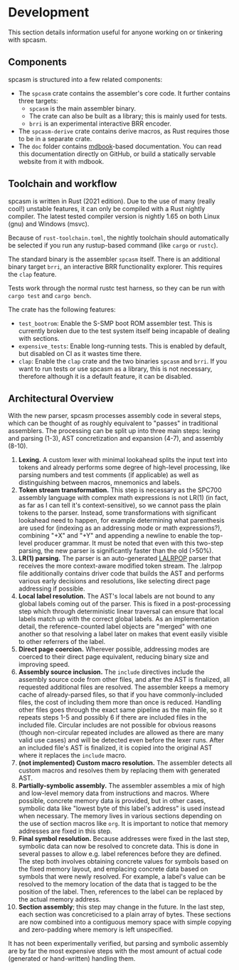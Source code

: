 # Development

This section details information useful for anyone working on or tinkering with spcasm.

## Components

spcasm is structured into a few related components:
- The `spcasm` crate contains the assembler's core code. It further contains three targets:
	- `spcasm` is the main assembler binary.
	- The crate can also be built as a library; this is mainly used for tests.
	- `brri` is an experimental interactive BRR encoder.
- The `spcasm-derive` crate contains derive macros, as Rust requires those to be in a separate crate.
- The `doc` folder contains [mdbook](https://rust-lang.github.io/mdBook/)-based documentation. You can read this documentation directly on GitHub, or build a statically servable website from it with mdbook.

## Toolchain and workflow

spcasm is written in Rust (2021 edition). Due to the use of many (really cool!) unstable features, it can only be compiled with a Rust nightly compiler. The latest tested compiler version is nightly 1.65 on both Linux (gnu) and Windows (msvc).

Because of `rust-toolchain.toml`, the nightly toolchain should automatically be selected if you run any rustup-based command (like `cargo` or `rustc`).

The standard binary is the assembler `spcasm` itself. There is an additional binary target `brri`, an interactive BRR functionality explorer. This requires the `clap` feature. 

Tests work through the normal rustc test harness, so they can be run with `cargo test` and `cargo bench`.

The crate has the following features:
- `test_bootrom`: Enable the S-SMP boot ROM assembler test. This is currently broken due to the test system itself being incapable of dealing with sections.
- `expensive_tests`: Enable long-running tests. This is enabled by default, but disabled on CI as it wastes time there.
- `clap`: Enable the `clap` crate and the two binaries `spcasm` and `brri`. If you want to run tests or use spcasm as a library, this is not necessary, therefore although it is a default feature, it can be disabled.

## Architectural Overview

With the new parser, spcasm processes assembly code in several steps, which can be thought of as roughly equivalent to "passes" in traditional assemblers. The processing can be split up into three main steps: lexing and parsing (1-3), AST concretization and expansion (4-7), and assembly (8-10).

1. **Lexing.** A custom lexer with minimal lookahead splits the input text into tokens and already performs some degree of high-level processing, like parsing numbers and test comments (if applicable) as well as distinguishing between macros, mnemonics and labels.
2. **Token stream transformation.** This step is necessary as the SPC700 assembly language with complex math expressions is not LR(1) (in fact, as far as I can tell it's context-sensitive), so we cannot pass the plain tokens to the parser. Instead, some transformations with significant lookahead need to happen, for example determining what parenthesis are used for (indexing as an addressing mode or math expressions?), combining "+X" and "+Y" and appending a newline to enable the top-level producer grammar. It must be noted that even with this two-step parsing, the new parser is significantly faster than the old (>50%).
3. **LR(1) parsing.** The parser is an auto-generated [LALRPOP](https://github.com/lalrpop/lalrpop) parser that receives the more context-aware modified token stream. The .lalrpop file additionally contains driver code that builds the AST and performs various early decisions and resolutions, like selecting direct page addressing if possible.
4. **Local label resolution.** The AST's local labels are not bound to any global labels coming out of the parser. This is fixed in a post-processing step which through deterministic linear traversal can ensure that local labels match up with the correct global labels. As an implementation detail, the reference-counted label objects are "merged" with one another so that resolving a label later on makes that event easily visible to other referrers of the label.
5. **Direct page coercion.** Wherever possible, addressing modes are coerced to their direct page equivalent, reducing binary size and improving speed.
6. **Assembly source inclusion.** The `include` directives include the assembly source code from other files, and after the AST is finalized, all requested additional files are resolved. The assembler keeps a memory cache of already-parsed files, so that if you have commonly-included files, the cost of including them more than once is reduced. Handling other files goes through the exact same pipeline as the main file, so it repeats steps 1-5 and possibly 6 if there are included files in the included file. Circular includes are not possible for obvious reasons (though non-circular repeated includes are allowed as there are many valid use cases) and will be detected even before the lexer runs. After an included file's AST is finalized, it is copied into the original AST where it replaces the `include` macro.
7. **(not implemented) Custom macro resolution.** The assembler detects all custom macros and resolves them by replacing them with generated AST.
8. **Partially-symbolic assembly.** The assembler assembles a mix of high and low-level memory data from instructions and macros. Where possible, concrete memory data is provided, but in other cases, symbolic data like "lowest byte of this label's address" is used instead when necessary. The memory lives in various sections depending on the use of section macros like `org`. It is important to notice that memory addresses are fixed in this step.
9. **Final symbol resolution.** Because addresses were fixed in the last step, symbolic data can now be resolved to concrete data. This is done in several passes to allow e.g. label references before they are defined. The step both involves obtaining concrete values for symbols based on the fixed memory layout, and emplacing concrete data based on symbols that were newly resolved. For example, a label's value can be resolved to the memory location of the data that is tagged to be the position of the label. Then, references to the label can be replaced by the actual memory address.
10. **Section assembly**; this step may change in the future. In the last step, each section was concreticised to a plain array of bytes. These sections are now combined into a contiguous memory space with simple copying and zero-padding where memory is left unspecified.

It has not been experimentally verified, but parsing and symbolic assembly are by far the most expensive steps with the most amount of actual code (generated or hand-written) handling them.
